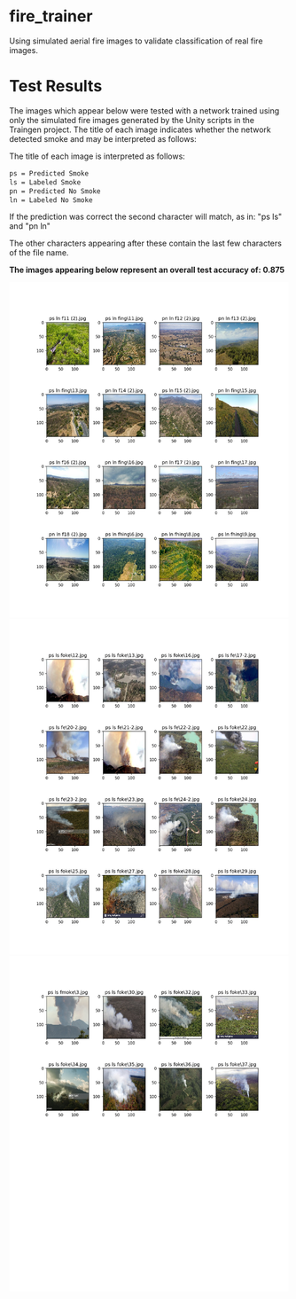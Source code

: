 # fire_trainer
Using simulated aerial fire images to validate classification of real fire images.

# Test Results
The images which appear below were tested with a network trained using only the simulated fire
images generated by the Unity scripts in the Traingen project.  The title of each image indicates
whether the network detected smoke and may be interpreted as follows:


The title of each image is interpreted as follows:
```
ps = Predicted Smoke
ls = Labeled Smoke
pn = Predicted No Smoke
ln = Labeled No Smoke
```

If the prediction was correct the second character will match, as in: "ps ls" and "pn ln"

The other characters appearing after these contain the last few characters of the file name. 

**The images appearing below represent an overall test accuracy of: 0.875**

![Page 1](test_results_figure_1.jpg)
![Page 2](test_results_figure_2.jpg)
![Page 3](test_results_figure_3.jpg)


